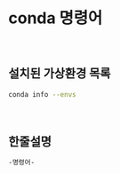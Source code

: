 #  conda 명령어

<br>

## 설치된 가상환경 목록

```bash
conda info --envs
```



<br/>

## 한줄설명

```bash
-명령어-
```


